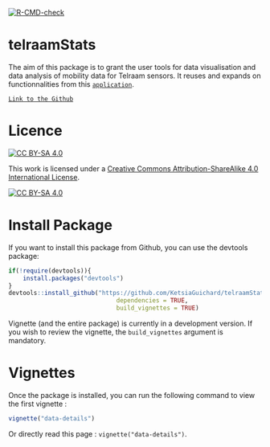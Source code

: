 <!-- badges: start -->

[![R-CMD-check](https://github.com/agistaterre/telraamStats/actions/workflows/R-CMD-check.yaml/badge.svg)](https://github.com/agistaterre/telraamStats/actions/workflows/R-CMD-check.yaml) <!-- badges: end -->

# telraamStats

The aim of this package is to grant the user tools for data visualisation and data analysis of mobility data for Telraam sensors. It reuses and expands on functionnalities from this [`application`](https://agistaterre.shinyapps.io/mov-around/).

[`Link to the Github`](https://github.com/agistaterre/mov-around)

# Licence

[![CC BY-SA 4.0](https://img.shields.io/badge/License-CC%20BY--SA%204.0-lightgrey.svg)](http://creativecommons.org/licenses/by-sa/4.0/)

This work is licensed under a [Creative Commons Attribution-ShareAlike 4.0 International License](http://creativecommons.org/licenses/by-sa/4.0/).

[![CC BY-SA 4.0](https://licensebuttons.net/l/by-sa/4.0/88x31.png)](http://creativecommons.org/licenses/by-sa/4.0/)

# Install Package

If you want to install this package from Github, you can use the devtools package:

``` r
if(!require(devtools)){
    install.packages("devtools")
}
devtools::install_github("https://github.com/KetsiaGuichard/telraamStats",
                              dependencies = TRUE, 
                              build_vignettes = TRUE)
```

Vignette (and the entire package) is currently in a development version. If you wish to review the vignette, the `build_vignettes` argument is mandatory. 

# Vignettes

Once the package is installed, you can run the following command to view the first vignette :

``` r
vignette("data-details")
```

Or directly read this page : `vignette("data-details")`.
